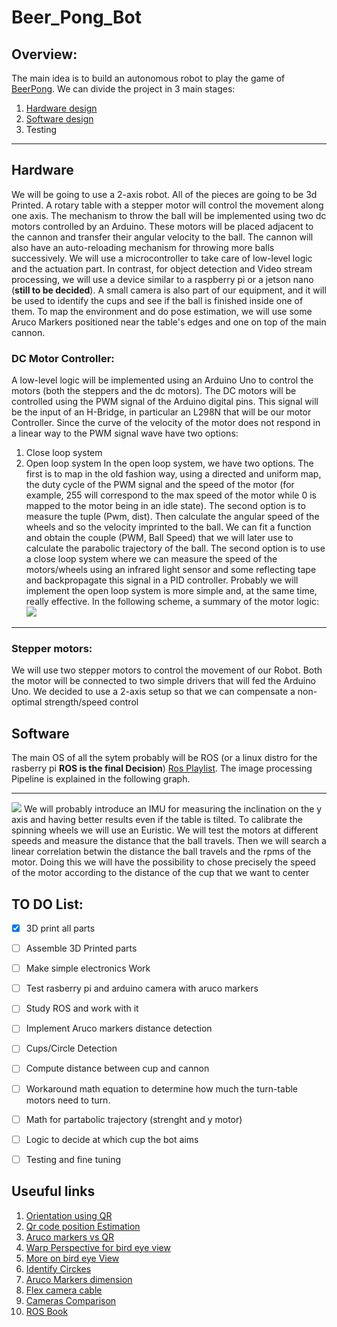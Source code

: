 # Beer_Pong_Bot

## Overview:
The main idea is to build an autonomous robot to play  the game of [BeerPong](https://en.wikipedia.org/wiki/Beer_pong).
We can divide the project in 3 main stages:
1. [Hardware design](#hardware)
2. [Software design](#software)
3. Testing
---

## Hardware
We will be going to use a 2-axis robot. All of the pieces are going to be 3d Printed. A rotary table with a stepper motor will control the movement along one axis. The mechanism to throw the ball will be implemented using two dc motors controlled by an Arduino. These motors will be placed adjacent to the cannon and transfer their angular velocity to the ball. The cannon will also have an auto-reloading mechanism for throwing more balls successively. We will use a microcontroller to take care of low-level logic and the actuation part. In contrast, for object detection and Video stream processing, we will use a device similar to a raspberry pi or a jetson nano (**still to be decided**). A small camera is also part of our equipment, and it will be used to identify the cups and see if the ball is finished inside one of them.
To map the environment and do pose estimation, we will use some Aruco Markers positioned near the table's edges and one on top of the main cannon.

### DC Motor Controller:

A low-level logic will be implemented using an Arduino Uno to control the motors (both the steppers and the dc motors). The DC motors will be controlled using the PWM signal of the  Arduino digital pins. This signal will be the input of an H-Bridge, in particular an L298N that will be our motor Controller. Since the curve of the velocity of the motor does not respond in a linear way to the PWM signal wave have two options:
1. Close loop system
2. Open loop system
In the open loop system, we have two options. The first is to map in the old fashion way, using a directed and uniform map, the duty cycle of the PWM signal and the speed of the motor (for example, 255 will correspond to the max speed of the motor while 0 is mapped to the motor being in an idle state). The second option is to measure the tuple (Pwm, dist). Then calculate the angular speed of the wheels and so the velocity imprinted to the ball. We can fit a function and obtain the couple (PWM, Ball Speed) that we will later use to calculate the parabolic trajectory of the ball.
The second option is to use a close loop system where we can measure the speed of the motors/wheels using an infrared light sensor and some reflecting tape and backpropagate this signal in a PID controller. 
Probably we will implement the open loop system is more simple and, at the same time, really effective.
In the following scheme, a summary of the motor logic:
[![](https://mermaid.ink/img/pako:eNp1jz1rw0AMhv-K0NRAQmlGD4XELV1qMPZQaJxB9SnJwd3JyOdCiPPfe27cQodqEPp4H31csBXDmOFRqTvBa9UESLbZVdR3H6x6Lu0eVqvHsaA-st7Xjj55hO3dRs1gg0BhW5VWQlRxjnVxG7CdGBjLtwJqewzkYMx3hURRyH-1-5s2_55fqqQbDKe-9xQMRAEv067nGXz4o684_ku8zMR6JiaPS_SsnqxJ316mSoPxxJ4bzFJo-ECDiw024ZqkNESpz6HFLOrASxw6Q5GfLKWNHrMDuT5VOwrvIj_59Qvnq27w)](https://mermaid.live/edit#pako:eNp1jz1rw0AMhv-K0NRAQmlGD4XELV1qMPZQaJxB9SnJwd3JyOdCiPPfe27cQodqEPp4H31csBXDmOFRqTvBa9UESLbZVdR3H6x6Lu0eVqvHsaA-st7Xjj55hO3dRs1gg0BhW5VWQlRxjnVxG7CdGBjLtwJqewzkYMx3hURRyH-1-5s2_55fqqQbDKe-9xQMRAEv067nGXz4o684_ku8zMR6JiaPS_SsnqxJ316mSoPxxJ4bzFJo-ECDiw024ZqkNESpz6HFLOrASxw6Q5GfLKWNHrMDuT5VOwrvIj_59Qvnq27w)

---

### Stepper motors:
We will use two stepper motors to control the movement of our Robot. Both the motor will be connected to two simple drivers that will fed the Arduino Uno. We decided to use a 2-axis setup so that we can compensate a non-optimal strength/speed control



## Software
The main OS of all the sytem probably will be ROS (or a linux distro for the rasberry pi **ROS is the final Decision**) [Ros Playlist](https://www.youtube.com/watch?v=2lIV3dRvHmQ). The  image processing Pipeline is explained in the following graph.

---
[![](https://mermaid.ink/img/pako:eNp1UUFqwzAQ_MqiUwvJB3woJHZaSgmEJj3ZOSjWOhGNtGIlxYQof69Ut9BLdRKjmdmd0U30pFBU4sjSnWDXdBbyWbTvKBUsOPYERvInst_DfP6UNuR10GSBhuk5wfKhJmKlrQwI26sPaB4nm5f2zdJoIcjDGaHRBq3P2n0xgjVKHxkVjDqcMsVh-t9pWYZD2iAPxAaWmhXgFeGicYRUtzty0JRRBdhPmrpomvbl4_UvkGqygSJDgwH7EiXBqq2j8_Cb7Ye-mtjGxbyNtMcc4YBh1Bb66AChl9bmItJzu6YLQt7WOeRvsZgJg2ykVrnaW0E6EU5osBNVviocZDyHTnT2nqkyBtpebS-qwBFnIjqVC2i0zJ9iRDXIs8f7FwwKj4o)](https://mermaid.live/edit#pako:eNp1UUFqwzAQ_MqiUwvJB3woJHZaSgmEJj3ZOSjWOhGNtGIlxYQof69Ut9BLdRKjmdmd0U30pFBU4sjSnWDXdBbyWbTvKBUsOPYERvInst_DfP6UNuR10GSBhuk5wfKhJmKlrQwI26sPaB4nm5f2zdJoIcjDGaHRBq3P2n0xgjVKHxkVjDqcMsVh-t9pWYZD2iAPxAaWmhXgFeGicYRUtzty0JRRBdhPmrpomvbl4_UvkGqygSJDgwH7EiXBqq2j8_Cb7Ye-mtjGxbyNtMcc4YBh1Bb66AChl9bmItJzu6YLQt7WOeRvsZgJg2ykVrnaW0E6EU5osBNVviocZDyHTnT2nqkyBtpebS-qwBFnIjqVC2i0zJ9iRDXIs8f7FwwKj4o)
We will probably introduce an IMU for measuring the inclination on the y axis and having better results even if the table is tilted. To calibrate the spinning wheels we will use an Euristic. We will test the motors at different speeds and measure the distance that the ball travels. Then we will search a linear correlation betwin the distance the ball travels and the rpms of the motor. Doing this we will have the possibility to chose precisely the speed of the motor according to the distance of the cup that we want to center



## TO DO List:
 - [X] 3D print all parts
 - [ ] Assemble 3D Printed parts
 - [ ] Make simple electronics Work
 - [ ] Test rasberry pi and arduino camera with aruco markers
 - [ ] Study ROS and work with it
 - [ ] Implement Aruco markers distance detection
 - [ ] Cups/Circle Detection
 - [ ] Compute distance between cup and cannon
 - [ ] Workaround math equation to determine how much the turn-table motors need to turn.
 - [ ] Math for partabolic trajectory (strenght and y motor)
 - [ ] Logic to decide at which cup the bot aims
 - [ ] Testing and fine tuning



## Useuful links
1. [Orientation using QR](https://temugeb.github.io/python/computer_vision/2021/06/15/QR-Code_Orientation.html)
2. [Qr code position Estimation](https://github.com/envyen/qr-pose-estimation)
3. [Aruco markers vs QR](https://docs.opencv.org/4.x/d5/dae/tutorial_aruco_detection.html)
4. [Warp Perspective for bird eye view](https://answers.opencv.org/question/232957/apply-getperspectivetransform-and-warpperspective-for-bird-eye-view-python/)
5. [More on bird eye View](https://nikolasent.github.io/opencv/2017/05/07/Bird's-Eye-View-Transformation.html)
6. [Identify Circkes](https://www.delftstack.com/howto/python/opencv-hough-circles/#:~:text=Use%20the%20HoughCircles()%20Function,present%20in%20a%20grayscale%20image.)
7. [Aruco Markers dimension](https://www.youtube.com/watch?v=lbgl2u6KrDU)
8. [Flex camera cable](https://www.amazon.it/dp/B071213Q35/ref=sspa_dk_detail_4?pd_rd_i=B071213Q35&pd_rd_w=dgF6h&content-id=amzn1.sym.7d53b420-4ab4-47bf-9f3c-0af37b169282&pf_rd_p=7d53b420-4ab4-47bf-9f3c-0af37b169282&pf_rd_r=8DEK2B3MZ7S97MGT476Q&pd_rd_wg=PT7Ur&pd_rd_r=9b181f0d-3bd7-4426-ab04-5aaabbb91dc3&s=lighting&sp_csd=d2lkZ2V0TmFtZT1zcF9kZXRhaWw&smid=A1X7QLRQH87QA3&th=1)
9. [Cameras Comparison](https://www.androidcentral.com/best-raspberry-pi-camera)
10. [ROS Book](https://www.robotis.com/service/download.php?no=719)
